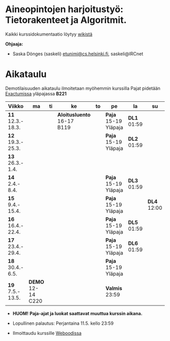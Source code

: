 # Aineopintojen harjoitustyö: Tietorakenteet ja Algoritmit.
Kaikki kurssidokumentaatio löytyy [wikistä](https://github.com/TiraLabra/2018-kevat-p4/wiki)

**Ohjaaja:**
* Saska Dönges (saskeli) etunimi@cs.helsinki.fi, saskeli@IRCnet

# Aikataulu

Demotilaisuuden aikataulu ilmoitetaan myöhemmin kurssilla
Pajat pidetään [Exactumissa](http://www.helsinki.fi/teknos/opetustilat/kumpula/gh2b/default.htm) yläpajassa **B221**

| Viikko | ma | ti | ke | to | pe | la | su |
| --- | --- | --- | --- | --- | --- | --- | --- |
| **11**<br>12.3.-<br>18.3. |  |  | **Aloitusluento**<br>16-17<br>B119 |  | **Paja**<br>15-19<br>Yläpaja | **DL1**<br>01:59<br> |  |
| **12**<br>19.3.-<br>25.3. |  |  |  |  | **Paja**<br>15-19<br>Yläpaja | **DL2**<br>01:59<br> |  |
| **13**<br>26.3.-<br>1.4. |  |  |  |  |  |  |  |
| **14**<br>2.4.-<br>8.4. |  |  |  |  | **Paja**<br>15-19<br>Yläpaja | **DL3**<br>01:59<br> |  |
| **15**<br>9.4.-<br>15.4. |  |  |  |  | **Paja**<br>15-19<br>Yläpaja |  | **DL4**<br>12:00<br> |
| **16**<br>16.4.-<br>22.4. |  |  |  |  | **Paja**<br>15-19<br>Yläpaja | **DL5**<br>01:59<br> |  |
| **17**<br>23.4.-<br>29.4. |  |  |  |  | **Paja**<br>15-19<br>Yläpaja | **DL6**<br>01:59<br> |  |
| **18**<br>30.4.-<br>6.5. |  |  |  |  | **Paja**<br>15-19<br>Yläpaja |  |  |
| **19**<br>7.5.-<br>13.5. | **DEMO**<br>12-14<br>C220 |  |  |  | **Valmis**<br>23:59 |  |  |

* **HUOM!** **Paja-ajat ja luokat saattavat muuttua kurssin aikana.**

* Lopullinen palautus: Perjantaina 11.5. kello 23:59

* Ilmoittaudu kurssille [Weboodissa](https://weboodi.helsinki.fi/hy/opettaptied.jsp?OpetTap=122509145&html=1)
